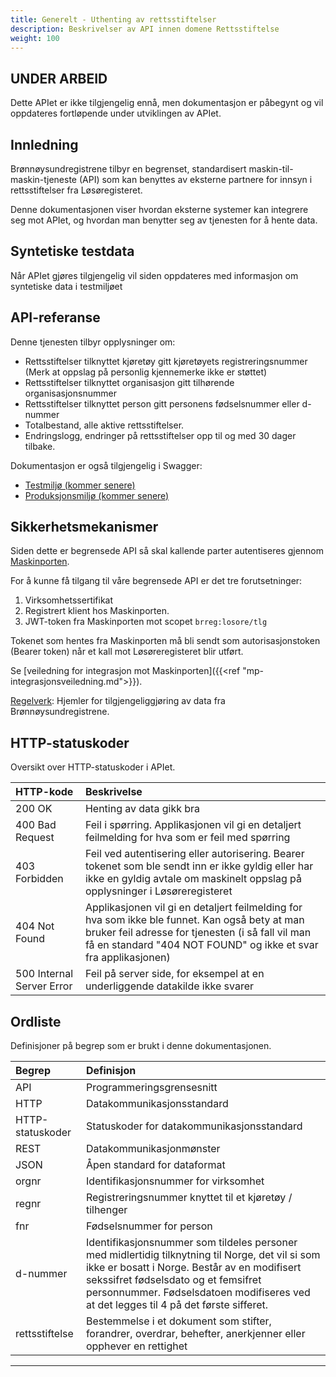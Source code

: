 ```yaml
---
title: Generelt - Uthenting av rettsstiftelser
description: Beskrivelser av API innen domene Rettsstiftelse
weight: 100
---
```


## UNDER ARBEID

Dette APIet er ikke tilgjengelig ennå, men dokumentasjon er påbegynt og vil oppdateres fortløpende under utviklingen av APIet.

## Innledning

Brønnøysundregistrene tilbyr en begrenset, standardisert maskin-til-maskin-tjeneste (API) som kan benyttes av eksterne partnere for innsyn i rettsstiftelser fra Løsøregisteret.

Denne dokumentasjonen viser hvordan eksterne systemer kan integrere seg mot APIet, og hvordan man benytter seg av tjenesten for å hente data.

## Syntetiske testdata

Når APIet gjøres tilgjengelig vil siden oppdateres med informasjon om syntetiske data i testmiljøet

## API-referanse

Denne tjenesten tilbyr opplysninger om:

* Rettsstiftelser tilknyttet kjøretøy gitt kjøretøyets registreringsnummer (Merk at oppslag på personlig kjennemerke ikke er støttet)
* Rettsstiftelser tilknyttet organisasjon gitt tilhørende organisasjonsnummer
* Rettsstiftelser tilknyttet person gitt personens fødselsnummer eller d-nummer
* Totalbestand, alle aktive rettsstiftelser.
* Endringslogg, endringer på rettsstiftelser opp til og med 30 dager tilbake.

Dokumentasjon er også tilgjengelig i Swagger:

* [Testmiljø (kommer senere)](https://kommersenere.ppe.brreg.no/swagger-ui.html)
* [Produksjonsmiljø (kommer senere)](https://kommersenere.brreg.no/swagger-ui.html)

## Sikkerhetsmekanismer

Siden dette er begrensede API så skal kallende parter autentiseres gjennom [Maskinporten](https://difi.github.io/felleslosninger/maskinporten_guide_apikonsument.html).

For å kunne få tilgang til våre begrensede API er det tre forutsetninger:

1. Virksomhetssertifikat
2. Registrert klient hos Maskinporten.
3. JWT-token fra Maskinporten mot scopet `brreg:losore/tlg`

Tokenet som hentes fra Maskinporten må bli sendt som autorisasjonstoken (Bearer token) når et kall mot Løsøreregisteret blir utført.

Se [veiledning for integrasjon mot Maskinporten]({{<ref "mp-integrasjonsveiledning.md">}}).

[Regelverk](https://lovdata.no/dokument/SF/forskrift/2015-12-11-1668/%C2%A76): Hjemler for tilgjengeliggjøring av data fra Brønnøysundregistrene.

## HTTP-statuskoder

Oversikt over HTTP-statuskoder i APIet.

| HTTP-kode                 | Beskrivelse |
|:------------------------- |:----------- |
| 200 OK                    | Henting av data gikk bra |
| 400 Bad Request           | Feil i spørring. Applikasjonen vil gi en detaljert feilmelding for hva som er feil med spørring |
| 403 Forbidden             | Feil ved autentisering eller autorisering. Bearer tokenet som ble sendt inn er ikke gyldig eller har ikke en gyldig avtale om maskinelt oppslag på opplysninger i Løsøreregisteret |
| 404 Not Found             | Applikasjonen vil gi en detaljert feilmelding for hva som ikke ble funnet. Kan også bety at man bruker feil adresse for tjenesten (i så fall vil man få en standard "404 NOT FOUND" og ikke et svar fra applikasjonen) |
| 500 Internal Server Error | Feil på server side, for eksempel at en underliggende datakilde ikke svarer |

## Ordliste

Definisjoner på begrep som er brukt i denne dokumentasjonen.

| Begrep | Definisjon |
|:------ |:---------- |
| API | Programmeringsgrensesnitt |
| HTTP | Datakommunikasjonsstandard |
| HTTP-statuskoder | Statuskoder for datakommunikasjonsstandard |
| REST | Datakommunikasjonmønster |
| JSON | Åpen standard for dataformat |
| orgnr | Identifikasjonsnummer for virksomhet |
| regnr | Registreringsnummer knyttet til et kjøretøy / tilhenger |
| fnr | Fødselsnummer for person |
| d-nummer | Identifikasjonsnummer som tildeles personer med midlertidig tilknytning til Norge, det vil si som ikke er bosatt i Norge. Består av en modifisert sekssifret fødselsdato og et femsifret personnummer. Fødselsdatoen modifiseres ved at det legges til 4 på det første sifferet. |
| rettsstiftelse | Bestemmelse i et dokument som stifter, forandrer, overdrar, behefter, anerkjenner eller opphever en rettighet |

---
